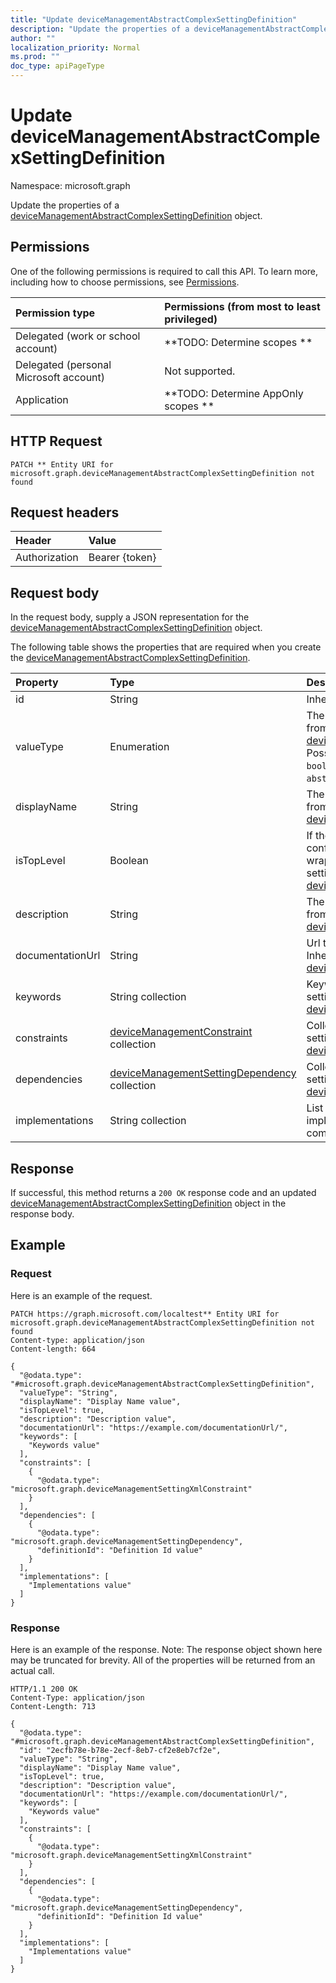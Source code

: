 ```yaml
---
title: "Update deviceManagementAbstractComplexSettingDefinition"
description: "Update the properties of a deviceManagementAbstractComplexSettingDefinition object."
author: ""
localization_priority: Normal
ms.prod: ""
doc_type: apiPageType
---
```


# Update deviceManagementAbstractComplexSettingDefinition

Namespace: microsoft.graph

Update the properties of a [deviceManagementAbstractComplexSettingDefinition](../resources/devicemanagementabstractcomplexsettingdefinition.md) object.

## Permissions
One of the following permissions is required to call this API. To learn more, including how to choose permissions, see [Permissions](/concepts/permissions-reference.md).

|Permission type|Permissions (from most to least privileged)|
|:---|:---|
|Delegated (work or school account)|**TODO: Determine scopes **|
|Delegated (personal Microsoft account)|Not supported.|
|Application|**TODO: Determine AppOnly scopes **|

## HTTP Request
<!-- {
  "blockType": "ignored"
}
-->
``` http
PATCH ** Entity URI for microsoft.graph.deviceManagementAbstractComplexSettingDefinition not found
```

## Request headers
|Header|Value|
|:---|:---|
|Authorization|Bearer {token}|

## Request body
In the request body, supply a JSON representation for the [deviceManagementAbstractComplexSettingDefinition](../resources/devicemanagementabstractcomplexsettingdefinition.md) object.

The following table shows the properties that are required when you create the [deviceManagementAbstractComplexSettingDefinition](../resources/devicemanagementabstractcomplexsettingdefinition.md).

|Property|Type|Description|
|:---|:---|:---|
|id|String| Inherited from [entity](../resources/entity.md)|
|valueType|Enumeration|The data type of the value Inherited from [deviceManagementSettingDefinition](../resources/devicemanagementsettingdefinition.md). Possible values are: `integer`, `boolean`, `string`, `complex`, `collection`, `abstractComplex`.|
|displayName|String|The setting's display name Inherited from [deviceManagementSettingDefinition](../resources/devicemanagementsettingdefinition.md)|
|isTopLevel|Boolean|If the setting is top level, it can be configured without the need to be wrapped in a collection or complex setting Inherited from [deviceManagementSettingDefinition](../resources/devicemanagementsettingdefinition.md)|
|description|String|The setting's description Inherited from [deviceManagementSettingDefinition](../resources/devicemanagementsettingdefinition.md)|
|documentationUrl|String|Url to setting documentation Inherited from [deviceManagementSettingDefinition](../resources/devicemanagementsettingdefinition.md)|
|keywords|String collection|Keywords associated with the setting Inherited from [deviceManagementSettingDefinition](../resources/devicemanagementsettingdefinition.md)|
|constraints|[deviceManagementConstraint](../resources/devicemanagementconstraint.md) collection|Collection of constraints for the setting value Inherited from [deviceManagementSettingDefinition](../resources/devicemanagementsettingdefinition.md)|
|dependencies|[deviceManagementSettingDependency](../resources/devicemanagementsettingdependency.md) collection|Collection of dependencies on other settings Inherited from [deviceManagementSettingDefinition](../resources/devicemanagementsettingdefinition.md)|
|implementations|String collection|List of definition IDs for all possible implementations of this abstract complex setting|



## Response
If successful, this method returns a `200 OK` response code and an updated [deviceManagementAbstractComplexSettingDefinition](../resources/devicemanagementabstractcomplexsettingdefinition.md) object in the response body.

## Example

### Request
Here is an example of the request.
<!-- {
  "blockType": "request",
  "name": "update_devicemanagementabstractcomplexsettingdefinition"
}
-->
``` http
PATCH https://graph.microsoft.com/localtest** Entity URI for microsoft.graph.deviceManagementAbstractComplexSettingDefinition not found
Content-type: application/json
Content-length: 664

{
  "@odata.type": "#microsoft.graph.deviceManagementAbstractComplexSettingDefinition",
  "valueType": "String",
  "displayName": "Display Name value",
  "isTopLevel": true,
  "description": "Description value",
  "documentationUrl": "https://example.com/documentationUrl/",
  "keywords": [
    "Keywords value"
  ],
  "constraints": [
    {
      "@odata.type": "microsoft.graph.deviceManagementSettingXmlConstraint"
    }
  ],
  "dependencies": [
    {
      "@odata.type": "microsoft.graph.deviceManagementSettingDependency",
      "definitionId": "Definition Id value"
    }
  ],
  "implementations": [
    "Implementations value"
  ]
}
```

### Response
Here is an example of the response. Note: The response object shown here may be truncated for brevity. All of the properties will be returned from an actual call.
<!-- {
  "blockType": "response",
  "truncated": true
}
-->
``` http
HTTP/1.1 200 OK
Content-Type: application/json
Content-Length: 713

{
  "@odata.type": "#microsoft.graph.deviceManagementAbstractComplexSettingDefinition",
  "id": "2ecfb78e-b78e-2ecf-8eb7-cf2e8eb7cf2e",
  "valueType": "String",
  "displayName": "Display Name value",
  "isTopLevel": true,
  "description": "Description value",
  "documentationUrl": "https://example.com/documentationUrl/",
  "keywords": [
    "Keywords value"
  ],
  "constraints": [
    {
      "@odata.type": "microsoft.graph.deviceManagementSettingXmlConstraint"
    }
  ],
  "dependencies": [
    {
      "@odata.type": "microsoft.graph.deviceManagementSettingDependency",
      "definitionId": "Definition Id value"
    }
  ],
  "implementations": [
    "Implementations value"
  ]
}
```

